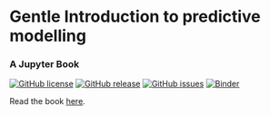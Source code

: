 
# Gentle Introduction to predictive modelling
### A Jupyter Book

[![GitHub license](https://img.shields.io/github/license/pni-lab/predmod_lecture.svg)](https://github.com/pni-lab/predmod_lecture/blob/master/LICENSE)
[![GitHub release](https://img.shields.io/github/release/pni-lab/predmod_lecture.svg)](https://github.com/pni-lab/predmod_lecture/releases/)
[![GitHub issues](https://img.shields.io/github/issues/pni-lab/mlconfound.svg)](https://GitHub.com/pni-lab/predmod_lecture/issues/)
[![Binder](https://mybinder.org/badge_logo.svg)](https://mybinder.org/v2/gh/pni-lab/predmod_lecture/master)

Read the book [here](https://pni-lab.github.io/predmod_lecture).

